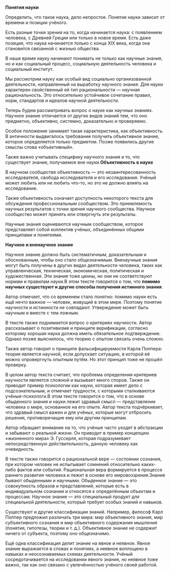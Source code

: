 **Понятия науки**

Определить, что такое наука, дело непростое. Понятие науки зависит от времени и позиции учёного.

Есть разные точки зрения на то, когда начинается наука: с появлением человека, с Древней Греции или только в новое время. Есть даже позиция, что наука начинается только с конца XIX века, когда она становится связанной с жизнью общества.

В наше время науку начинают понимать не только как научные знания, но и как социальный процесс, социальную деятельность человека и социальный институт.

Мы рассмотрим науку как особый вид социально организованной деятельности, направленный на выработку научного знания. Для науки характерен свойственный ей тип рациональности — научная рациональность. Это относительно устойчивое сочетание правил, норм, стандартов и идеалов научной деятельности.

Теперь будем рассматривать вопрос о науке как научных знаниях. Научное знание отличается от других видов знаний тем, что оно предметно, объективно, системно, доказательно и проверяемо.

Особое положение занимает такая характеристика, как объективность. В античности выдвигалось требование получить объективное знание, которое определяется только предметом. Позже появились другие смыслы слова «объективный».

Также важно учитывать специфику научного знания и то, что существует знание, получаемое вне науки.**Объективность в науке**

В научном сообществе объективность — это незаинтересованность исследователя, свобода исследователя и его исследования. Учёный может любить или не любить что-то, но это не должно влиять на исследование. 

Также объективность означает доступность некоторого текста для обсуждения профессиональным сообществом. Это приемлемость научных результатов с точки зрения научного сообщества. Научное сообщество может принять или отвергнуть эти результаты.

Научные знания оцениваются научным сообществом, которое представляет собой коллектив учёных, объединённых общими принципами и понятиями.

**Научное и вненаучное знание**

Научное знание должно быть систематичным, доказательным и обоснованным, чтобы оно стало общезначимым. Вненаучные знания могут быть получены в других видах деятельности человека, таких как управленческая, техническая, экономическая, политическая и художественная. Эти знания тоже ценны, но они не соответствуют нормам и правилам науки.В этом тексте говорится о том, что **помимо научных существуют и другие способы получения истинного знания**.

Автор отмечает, что со временем стало понятно: помимо науки есть ещё нечто важное — человек, живущий в этом мире. Поэтому понятие научности и истинности не совпадают. Утверждение может быть научным и вместе с тем ложным.

В тексте также поднимается вопрос о критериях научности. Автор рассказывает о позитивизме и принципе верификации, согласно которому хорошая наука должна иметь обязательное подтверждение. Однако позже выяснилось, что теорию с опытом связать очень сложно.

Также автор говорит о принципе фальсифицируемости Карла Поппера: теория является научной, если допускает ситуацию, в которой её можно опровергнуть опытным путём. Но этот принцип тоже не прошёл проверку. 

В целом автор текста считает, что проблема определения критериев научности является сложной и вызывает много споров. Также он приводит пример психологии как науки, которая имеет дело с подсознательным, и отмечает трудности, с которыми сталкиваются учёные-психологи.В этом тексте говорится о том, что в основе обыденного знания и науки лежит здравый смысл — представление человека о мире, основанное на его опыте. Автор текста подчёркивает, что здравый смысл важен и для учёных, которые могут отбросить решения, противоречащие ему или другим принципам.

Автор обращает внимание на то, что учёные часто уходят в абстракции и забывают о реальной жизни. Он приводит в пример концепцию «жизненного мира» Э. Гуссерля, которая подразумевает непосредственную действительность, данную человеку как очевидность.

В тексте также говорится о рациональной вере — состоянии сознания, при котором человек не испытывает сомнений относительно каких-либо фактов или событий. Рациональная вера формируется в процессе раннего развития человека и лежит в основе его мировоззрения.Знания бывают обыденными и научными. Обыденное знание — это совокупность образов и представлений, которые есть в индивидуальном сознании и относятся к определённым объектам и процессам. Научное знание — это специальный продукт для специальной деятельности, который требует особых знаний и навыков.

Существуют и другие классификации знаний. Например, философ Карл Поппер предложил различать три мира: мир объективного знания, мир субъективного сознания и мир объективного содержания мышления (понятия, гипотезы, теории и т. д.). Объективное знание не содержит ничего от субъекта, поэтому оно общезначимо. 

Ещё одна классификация делит знание на явное и неявное. Явное знание выражается в словах и понятиях, а неявное воплощено в навыках и неосознаваемых схемах деятельности. Учёный сосредотачивается на исследовании явного знания, но неявное тоже важно, так как оно связано с увлечённостью учёного своей работой.